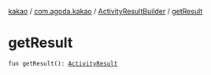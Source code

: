[kakao](../../index.md) / [com.agoda.kakao](../index.md) / [ActivityResultBuilder](index.md) / [getResult](.)

# getResult

`fun getResult(): `[`ActivityResult`](https://developer.android.com/reference/android/app/Instrumentation/ActivityResult.html)